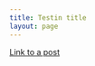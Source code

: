 ```yaml
---
title: Testin title
layout: page
---
```

[Link to a post](https://cehm.github.io/#/pages/2016-12-16-welcome-to-jekyll-markdown)
